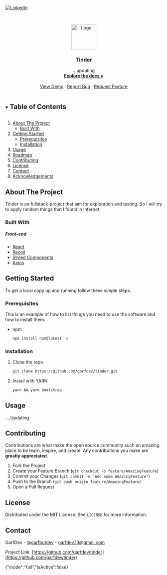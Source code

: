<!-- PROJECT SHIELDS -->

[![LinkedIn][linkedin-shield]](https://www.linkedin.com/in/garfdev/)

<!-- PROJECT LOGO -->
<br />
<p align="center">
  <a href="https://github.com/GarfDev/tinder">
    <img src="images/logo.png" alt="Logo" width="80" height="80">
  </a>

  <h3 align="center">Tinder</h3>

  <p align="center">
    ...updating
    <br />
    <a href="https://github.com/GarfDev/tinder"><strong>Explore the docs »</strong></a>
    <br />
    <br />
    <a href="https://github.com/GarfDev/tinder">View Demo</a>
    ·
    <a href="https://github.com/GarfDev/tinder/issues">Report Bug</a>
    ·
    <a href="https://github.com/GarfDev/tinder/issues">Request Feature</a>
  </p>
</p>

<!-- TABLE OF CONTENTS -->
<details open="open">
  <summary><h2 style="display: inline-block">Table of Contents</h2></summary>
  <ol>
    <li>
      <a href="#about-the-project">About The Project</a>
      <ul>
        <li><a href="#built-with">Built With</a></li>
      </ul>
    </li>
    <li>
      <a href="#getting-started">Getting Started</a>
      <ul>
        <li><a href="#prerequisites">Prerequisites</a></li>
        <li><a href="#installation">Installation</a></li>
      </ul>
    </li>
    <li><a href="#usage">Usage</a></li>
    <li><a href="#roadmap">Roadmap</a></li>
    <li><a href="#contributing">Contributing</a></li>
    <li><a href="#license">License</a></li>
    <li><a href="#contact">Contact</a></li>
    <li><a href="#acknowledgements">Acknowledgements</a></li>
  </ol>
</details>

<!-- ABOUT THE PROJECT -->

## About The Project

Tinder is an fullstack-project that aim for exploration and testing. So I will try to apply random things that I found in internet

### Built With

##### Front-end

- [React](https://reactjs.org/)
- [Recoil](https://recoiljs.org/)
- [Styled Components](https://styled-components.com/)
- [Axios](https://github.com/axios/axios)

<!-- GETTING STARTED -->

## Getting Started

To get a local copy up and running follow these simple steps.

### Prerequisites

This is an example of how to list things you need to use the software and how to install them.

- npm
  ```sh
  npm install npm@latest -g
  ```

### Installation

1. Clone the repo
   ```sh
   git clone https://github.com/garfdev/tinder.git
   ```
2. Install with YARN
   ```sh
   yarn && yarn bootstrap
   ```

<!-- USAGE EXAMPLES -->

## Usage

....Updating

<!-- CONTRIBUTING -->

## Contributing

Contributions are what make the open source community such an amazing place to be learn, inspire, and create. Any contributions you make are **greatly appreciated**.

1. Fork the Project
2. Create your Feature Branch (`git checkout -b feature/AmazingFeature`)
3. Commit your Changes (`git commit -m 'Add some AmazingFeature'`)
4. Push to the Branch (`git push origin feature/AmazingFeature`)
5. Open a Pull Request

<!-- LICENSE -->

## License

Distributed under the MIT License. See `LICENSE` for more information.

<!-- CONTACT -->

## Contact

GarfDev - [@garfbutdev](https://twitter.com/garfbutdev) - garfdev.13@gmail.com

Project Link: [https://github.com/garfdev/tinder](https://github.com/garfdev/tinder)

<!-- MARKDOWN LINKS & IMAGES -->
<!-- https://www.markdownguide.org/basic-syntax/#reference-style-links -->

[contributors-shield]: https://img.shields.io/github/contributors/garfdev/repo.svg?style=for-the-badge
[contributors-url]: https://github.com/garfdev/repo/graphs/contributors
[forks-shield]: https://img.shields.io/github/forks/garfdev/repo.svg?style=for-the-badge
[forks-url]: https://github.com/garfdev/repo/network/members
[stars-shield]: https://img.shields.io/github/stars/garfdev/repo.svg?style=for-the-badge
[stars-url]: https://github.com/garfdev/repo/stargazers
[issues-shield]: https://img.shields.io/github/issues/garfdev/repo.svg?style=for-the-badge
[issues-url]: https://github.com/garfdev/repo/issues
[license-shield]: https://img.shields.io/github/license/garfdev/repo.svg?style=for-the-badge
[license-url]: https://github.com/garfdev/repo/blob/master/LICENSE.txt
[linkedin-shield]: https://img.shields.io/badge/-LinkedIn-black.svg?style=for-the-badge&logo=linkedin&colorB=555
[linkedin-url]: https://linkedin.com/in/garfdev

{"mode":"full","isActive":false}
